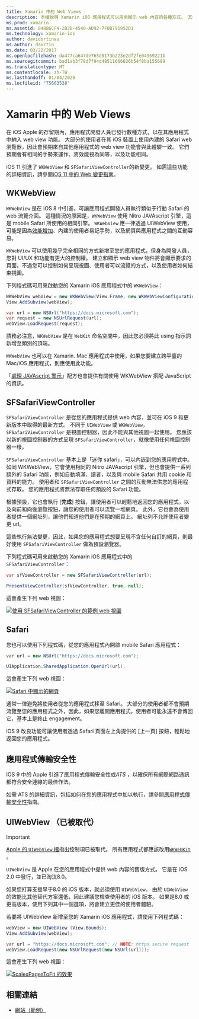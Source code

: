 ```yaml
---
title: Xamarin 中的 Web Views
description: 本檔說明 Xamarin iOS 應用程式可以用來顯示 web 內容的各種方式。 其中討論 WKWebView、SFSafariViewController、Safari 和應用程式傳輸安全性。
ms.prod: xamarin
ms.assetid: 84886CF4-2B2B-4540-AD92-7F0B791952D1
ms.technology: xamarin-ios
author: davidortinau
ms.author: daortin
ms.date: 03/22/2017
ms.openlocfilehash: da477ca647de765d0173b223e2df2fe04959221b
ms.sourcegitcommit: bad1ab3f78d7f94d48511666626b54f8ba155689
ms.translationtype: HT
ms.contentlocale: zh-TW
ms.lasthandoff: 01/04/2020
ms.locfileid: "75663538"
---
```

# <a name="web-views-in-xamarinios"></a>Xamarin 中的 Web Views

在 iOS Apple 的存留期內，應用程式開發人員已發行數種方式，以在其應用程式中納入 web view 功能。 大部分的使用者在其 iOS 裝置上使用內建的 Safari web 瀏覽器，因此會預期來自其他應用程式的 web view 功能會與此體驗一致。 它們預期會有相同的手勢來運作、將效能視為同等，以及功能相同。

iOS 11 引進了 `WKWebView` 和 `SFSafariViewController`的新變更。 如需這些功能的詳細資訊，請參閱[iOS 11 中的 Web 變更指南](~/ios/platform/introduction-to-ios11/web.md)。

## <a name="wkwebview"></a>WKWebView

`WKWebView` 是在 iOS 8 中引進，可讓應用程式開發人員執行類似于行動 Safari 的 web 流覽介面。 這種情況的原因是，`WKWebView` 使用 Nitro JAVAscript 引擎，這是 mobile Safari 所使用的相同引擎。 `WKWebView` 應一律透過 UIWebView 使用，可能是因為[效能增加](http://blog.initlabs.com/post/100113463211/wkwebview-vs-uiwebview)、內建的使用者易記手勢，以及網頁與應用程式之間的互動容易。
  
`WKWebView` 可以使用幾乎完全相同的方式新增至您的應用程式，但身為開發人員，您對 UI/UX 和功能有更大的控制權。 建立和顯示 web view 物件將會顯示要求的頁面，不過您可以控制如何呈現視圖、使用者可以流覽的方式，以及使用者如何結束視圖。  

下列程式碼可用來啟動您的 Xamarin iOS 應用程式中的 `WKWebView`：

```csharp
WKWebView webView = new WKWebView(View.Frame, new WKWebViewConfiguration());
View.AddSubview(webView);

var url = new NSUrl("https://docs.microsoft.com");
var request = new NSUrlRequest(url);
webView.LoadRequest(request);
```

請務必注意，`WKWebView` 是在 `WebKit` 命名空間中，因此您必須將此 using 指示詞新增至類別的頂端。

`WKWebView` 也可以在 Xamarin. Mac 應用程式中使用，如果您要建立跨平臺的 Mac/iOS 應用程式，則應使用此功能。

「[處理 JAVAscript 警示](https://github.com/xamarin/recipes/tree/master/Recipes/ios/content_controls/web_view/handle_javascript_alerts)」配方也會提供有關使用 WKWebView 搭配 JavaScript 的資訊。

## <a name="sfsafariviewcontroller"></a>SFSafariViewController

 `SFSafariViewController` 是從您的應用程式提供 web 內容，並可在 iOS 9 和更新版本中取得的最新方式。 不同于 `UIWebView` 或 `WKWebView`，`SFSafariViewController` 是視圖控制器，因此不能與其他視圖一起使用。 您應該以新的視圖控制器的方式呈現 `SFSafariViewController`，就像使用任何視圖控制器一樣。

 `SFSafariViewController` 基本上是「迷你 safari」，可以內嵌到您的應用程式中。 如同 WKWebView，它會使用相同的 Nitro JAVAscript 引擎，但也會提供一系列額外的 Safari 功能，例如自動填滿、讀者，以及與 mobile Safari 共用 cookie 和資料的能力。 使用者和 `SFSafariViewController` 之間的互動無法供您的應用程式存取。 您的應用程式將無法存取任何預設的 Safari 功能。

根據預設，它也會執行 [**完成**] 按鈕，讓使用者可以輕鬆地返回您的應用程式，以及向前和向後瀏覽按鈕，讓您的使用者可以流覽一堆網頁。 此外，它也會為使用者提供一個網址列，讓他們知道他們是在預期的網頁上。 網址列不允許使用者變更 url。 

這些執行無法變更，因此，如果您的應用程式想要呈現不含任何自訂的網頁，則最好使用 `SFSafariViewController` 做為預設瀏覽器。

下列程式碼可用來啟動您的 Xamarin iOS 應用程式中的 `SFSafariViewController`：

```csharp
var sfViewController = new SFSafariViewController(url);

PresentViewController(sfViewController, true, null);
```

這會產生下列 web 視圖：

[![使用 SFSafariViewController 的範例 web 視圖](webview-images/sfsafariviewcontroller.png)](webview-images/sfsafariviewcontroller.png#lightbox)

## <a name="safari"></a>Safari

您也可以使用下列程式碼，從您的應用程式內開啟 mobile Safari 應用程式：

```csharp
var url = new NSUrl("https://docs.microsoft.com");

UIApplication.SharedApplication.OpenUrl(url);
```

這會產生下列 web 視圖：

[![Safari 中顯示的網頁](webview-images/safari.png)](webview-images/safari.png#lightbox)

通常一律避免將使用者從您的應用程式移至 Safari。 大部分的使用者都不會預期流覽至您的應用程式之外，因此，如果您離開應用程式，使用者可能永遠不會傳回它，基本上是終止 engagement。

iOS 9 改良功能可讓使用者透過 Safari 頁面左上角提供的 [上一頁] 按鈕，輕鬆地返回您的應用程式。

## <a name="app-transport-security"></a>應用程式傳輸安全性

IOS 9 中的 Apple 引進了應用程式傳輸安全性或*ATS* ，以確保所有網際網路通訊都符合安全連線的最佳作法。

如需 ATS 的詳細資訊，包括如何在您的應用程式中加以執行，請參閱[應用程式傳輸安全性](~/ios/app-fundamentals/ats.md)指南。

## <a name="uiwebview-deprecated"></a>UIWebView （已被取代）

> [!IMPORTANT]
> [Apple 的 `UIWebView` 檔](https://developer.apple.com/documentation/uikit/uiwebview)指出控制項已被取代。 所有應用程式都應該改用[`WKWebKit`](#wkwebview) 。

`UIWebView` 是 Apple 在您的應用程式中提供 web 內容的舊版方式。 它是在 iOS 2.0 中發行，並已淘汰8.0。

如果您打算支援早于8.0 的 iOS 版本，就必須使用 `UIWebView`。 由於 `UIWebView` 的效能比其他替代方案還低，因此建議您檢查使用者的 iOS 版本。 如果是8.0 或更高版本，使用下列其中一個選項，將會建立更佳的使用者體驗。

若要將 UIWebView 新增至您的 Xamarin iOS 應用程式，請使用下列程式碼：

```csharp
webView = new UIWebView (View.Bounds);
View.AddSubview(webView);

var url = "https://docs.microsoft.com"; // NOTE: https secure request
webView.LoadRequest(new NSUrlRequest(new NSUrl(url)));
```

這會產生下列 web 視圖：

[![ScalesPagesToFit 的效果](webview-images/webview.png)](webview-images/webview.png#lightbox)

## <a name="related-links"></a>相關連結

- [網站（範例）](https://docs.microsoft.com/samples/xamarin/ios-samples/webview)
